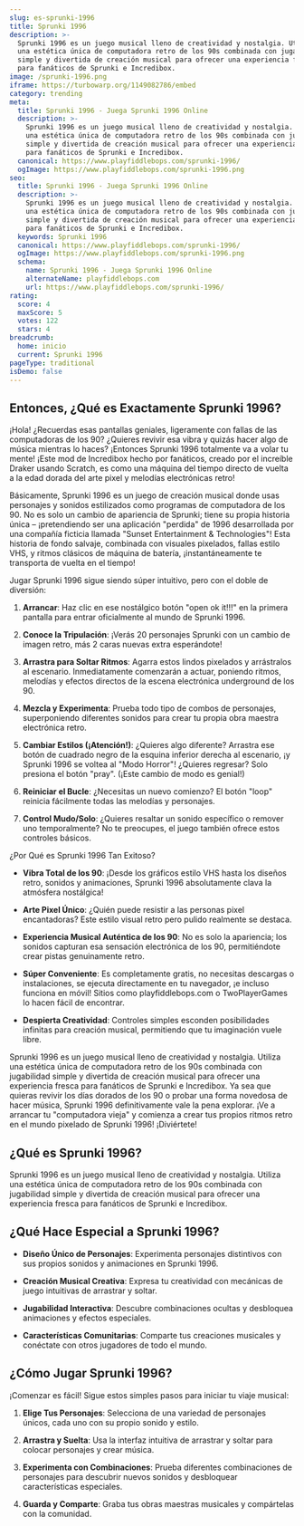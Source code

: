 ```yaml
---
slug: es-sprunki-1996
title: Sprunki 1996
description: >-
  Sprunki 1996 es un juego musical lleno de creatividad y nostalgia. Utiliza
  una estética única de computadora retro de los 90s combinada con jugabilidad
  simple y divertida de creación musical para ofrecer una experiencia fresca
  para fanáticos de Sprunki e Incredibox.
image: /sprunki-1996.png
iframe: https://turbowarp.org/1149082786/embed
category: trending
meta:
  title: Sprunki 1996 - Juega Sprunki 1996 Online
  description: >-
    Sprunki 1996 es un juego musical lleno de creatividad y nostalgia. Utiliza
    una estética única de computadora retro de los 90s combinada con jugabilidad
    simple y divertida de creación musical para ofrecer una experiencia fresca
    para fanáticos de Sprunki e Incredibox.
  canonical: https://www.playfiddlebops.com/sprunki-1996/
  ogImage: https://www.playfiddlebops.com/sprunki-1996.png
seo:
  title: Sprunki 1996 - Juega Sprunki 1996 Online
  description: >-
    Sprunki 1996 es un juego musical lleno de creatividad y nostalgia. Utiliza
    una estética única de computadora retro de los 90s combinada con jugabilidad
    simple y divertida de creación musical para ofrecer una experiencia fresca
    para fanáticos de Sprunki e Incredibox.
  keywords: Sprunki 1996
  canonical: https://www.playfiddlebops.com/sprunki-1996/
  ogImage: https://www.playfiddlebops.com/sprunki-1996.png
  schema:
    name: Sprunki 1996 - Juega Sprunki 1996 Online
    alternateName: playfiddlebops.com
    url: https://www.playfiddlebops.com/sprunki-1996/
rating:
  score: 4
  maxScore: 5
  votes: 122
  stars: 4
breadcrumb:
  home: inicio
  current: Sprunki 1996
pageType: traditional
isDemo: false
---
```


## Entonces, ¿Qué es Exactamente Sprunki 1996?

¡Hola! ¿Recuerdas esas pantallas geniales, ligeramente con fallas de las computadoras de los 90? ¿Quieres revivir esa vibra y quizás hacer algo de música mientras lo haces? ¡Entonces Sprunki 1996 totalmente va a volar tu mente! ¡Este mod de Incredibox hecho por fanáticos, creado por el increíble Draker usando Scratch, es como una máquina del tiempo directo de vuelta a la edad dorada del arte pixel y melodías electrónicas retro!

Básicamente, Sprunki 1996 es un juego de creación musical donde usas personajes y sonidos estilizados como programas de computadora de los 90. No es solo un cambio de apariencia de Sprunki; tiene su propia historia única – ¡pretendiendo ser una aplicación "perdida" de 1996 desarrollada por una compañía ficticia llamada "Sunset Entertainment & Technologies"! Esta historia de fondo salvaje, combinada con visuales pixelados, fallas estilo VHS, y ritmos clásicos de máquina de batería, ¡instantáneamente te transporta de vuelta en el tiempo!

Jugar Sprunki 1996 sigue siendo súper intuitivo, pero con el doble de diversión:

1. **Arrancar**: Haz clic en ese nostálgico botón "open ok it!!!" en la primera pantalla para entrar oficialmente al mundo de Sprunki 1996.

1. **Conoce la Tripulación**: ¡Verás 20 personajes Sprunki con un cambio de imagen retro, más 2 caras nuevas extra esperándote!

1. **Arrastra para Soltar Ritmos**: Agarra estos lindos pixelados y arrástralos al escenario. Inmediatamente comenzarán a actuar, poniendo ritmos, melodías y efectos directos de la escena electrónica underground de los 90.

1. **Mezcla y Experimenta**: Prueba todo tipo de combos de personajes, superponiendo diferentes sonidos para crear tu propia obra maestra electrónica retro.

1. **Cambiar Estilos (¡Atención!)**: ¿Quieres algo diferente? Arrastra ese botón de cuadrado negro de la esquina inferior derecha al escenario, ¡y Sprunki 1996 se voltea al "Modo Horror"! ¿Quieres regresar? Solo presiona el botón "pray". (¡Este cambio de modo es genial!)

1. **Reiniciar el Bucle**: ¿Necesitas un nuevo comienzo? El botón "loop" reinicia fácilmente todas las melodías y personajes.

1. **Control Mudo/Solo**: ¿Quieres resaltar un sonido específico o remover uno temporalmente? No te preocupes, el juego también ofrece estos controles básicos.

¿Por Qué es Sprunki 1996 Tan Exitoso?

- **Vibra Total de los 90**: ¡Desde los gráficos estilo VHS hasta los diseños retro, sonidos y animaciones, Sprunki 1996 absolutamente clava la atmósfera nostálgica!

- **Arte Pixel Único**: ¿Quién puede resistir a las personas pixel encantadoras? Este estilo visual retro pero pulido realmente se destaca.

- **Experiencia Musical Auténtica de los 90**: No es solo la apariencia; los sonidos capturan esa sensación electrónica de los 90, permitiéndote crear pistas genuinamente retro.

- **Súper Conveniente**: Es completamente gratis, no necesitas descargas o instalaciones, se ejecuta directamente en tu navegador, ¡e incluso funciona en móvil! Sitios como playfiddlebops.com o TwoPlayerGames lo hacen fácil de encontrar.

- **Despierta Creatividad**: Controles simples esconden posibilidades infinitas para creación musical, permitiendo que tu imaginación vuele libre.

Sprunki 1996 es un juego musical lleno de creatividad y nostalgia. Utiliza una estética única de computadora retro de los 90s combinada con jugabilidad simple y divertida de creación musical para ofrecer una experiencia fresca para fanáticos de Sprunki e Incredibox. Ya sea que quieras revivir los días dorados de los 90 o probar una forma novedosa de hacer música, Sprunki 1996 definitivamente vale la pena explorar. ¡Ve a arrancar tu "computadora vieja" y comienza a crear tus propios ritmos retro en el mundo pixelado de Sprunki 1996! ¡Diviértete!

## ¿Qué es Sprunki 1996?

Sprunki 1996 es un juego musical lleno de creatividad y nostalgia. Utiliza una estética única de computadora retro de los 90s combinada con jugabilidad simple y divertida de creación musical para ofrecer una experiencia fresca para fanáticos de Sprunki e Incredibox.

## ¿Qué Hace Especial a Sprunki 1996?

- **Diseño Único de Personajes**: Experimenta personajes distintivos con sus propios sonidos y animaciones en Sprunki 1996.

- **Creación Musical Creativa**: Expresa tu creatividad con mecánicas de juego intuitivas de arrastrar y soltar.

- **Jugabilidad Interactiva**: Descubre combinaciones ocultas y desbloquea animaciones y efectos especiales.

- **Características Comunitarias**: Comparte tus creaciones musicales y conéctate con otros jugadores de todo el mundo.

## ¿Cómo Jugar Sprunki 1996?

¡Comenzar es fácil! Sigue estos simples pasos para iniciar tu viaje musical:

1. **Elige Tus Personajes**: Selecciona de una variedad de personajes únicos, cada uno con su propio sonido y estilo.

1. **Arrastra y Suelta**: Usa la interfaz intuitiva de arrastrar y soltar para colocar personajes y crear música.

1. **Experimenta con Combinaciones**: Prueba diferentes combinaciones de personajes para descubrir nuevos sonidos y desbloquear características especiales.

1. **Guarda y Comparte**: Graba tus obras maestras musicales y compártelas con la comunidad.
